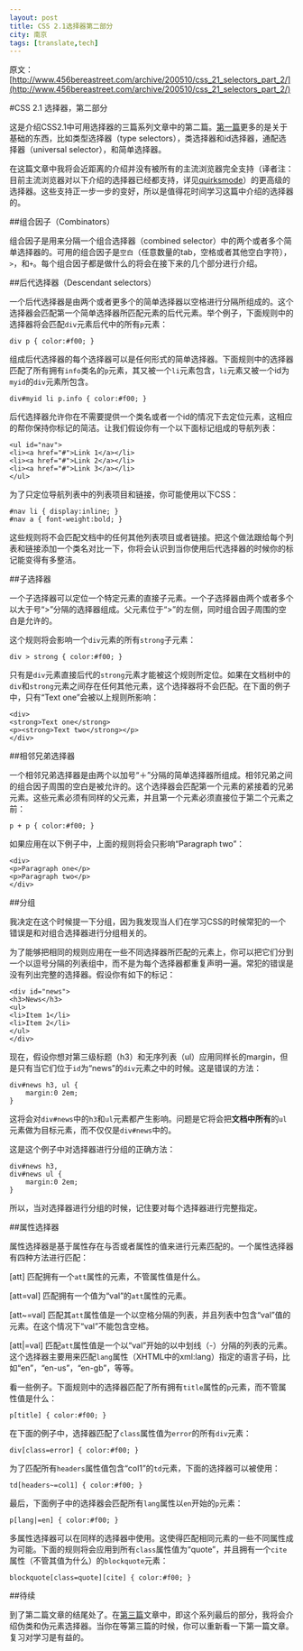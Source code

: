 ```yaml
---
layout: post
title: CSS 2.1选择器第二部分
city: 南京
tags: [translate,tech]
---
```


原文：[http://www.456bereastreet.com/archive/200510/css_21_selectors_part_2/](http://www.456bereastreet.com/archive/200510/css_21_selectors_part_2/)

#CSS 2.1 选择器，第二部分

这是介绍CSS2.1中可用选择器的三篇系列文章中的第二篇。[第一篇](/css-21-selectors-part-1.html)更多的是关于基础的东西，比如类型选择器（type selectors），类选择器和id选择器，通配选择器（universal selector），和简单选择器。

在这篇文章中我将会近距离的介绍并没有被所有的主流浏览器完全支持（译者注：目前主流浏览器对以下介绍的选择器已经都支持，详见[quirksmode](http://www.quirksmode.org/css/selectors/)）的更高级的选择器。这些支持正一步一步的变好，所以是值得花时间学习这篇中介绍的选择器的。

##组合因子（Combinators）

组合因子是用来分隔一个组合选择器（combined selector）中的两个或者多个简单选择器的。可用的组合因子是`空白`（任意数量的tab，空格或者其他空白字符），`>`，和`+`。每个组合因子都是做什么的将会在接下来的几个部分进行介绍。

##后代选择器（Descendant selectors）

一个后代选择器是由两个或者更多个的简单选择器以空格进行分隔所组成的。这个选择器会匹配第一个简单选择器所匹配元素的后代元素。举个例子，下面规则中的选择器将会匹配`div`元素后代中的所有`p`元素：

	div p { color:#f00; }

组成后代选择器的每个选择器可以是任何形式的简单选择器。下面规则中的选择器匹配了所有拥有`info`类名的`p`元素，其又被一个`li`元素包含，`li`元素又被一个id为`myid`的`div`元素所包含。

	div#myid li p.info { color:#f00; }

后代选择器允许你在不需要提供一个类名或者一个id的情况下去定位元素，这相应的帮你保持你标记的简洁。让我们假设你有一个以下面标记组成的导航列表：

	<ul id="nav">
	<li><a href="#">Link 1</a></li>
	<li><a href="#">Link 2</a></li>
	<li><a href="#">Link 3</a></li>
	</ul>
	
为了只定位导航列表中的列表项目和链接，你可能使用以下CSS：

	#nav li { display:inline; }
	#nav a { font-weight:bold; }

这些规则将不会匹配文档中的任何其他列表项目或者链接。把这个做法跟给每个列表和链接添加一个类名对比一下，你将会认识到当你使用后代选择器的时候你的标记能变得有多整洁。

##子选择器

一个子选择器可以定位一个特定元素的直接子元素。一个子选择器由两个或者多个以大于号“>”分隔的选择器组成。父元素位于“>”的左侧，同时组合因子周围的空白是允许的。

这个规则将会影响一个`div`元素的所有`strong`子元素：

	div > strong { color:#f00; }

只有是`div`元素直接后代的`strong`元素才能被这个规则所定位。如果在文档树中的`div`和`strong`元素之间存在任何其他元素，这个选择器将不会匹配。在下面的例子中，只有“Text one”会被以上规则所影响：

	<div>
	<strong>Text one</strong>
	<p><strong>Text two</strong></p>
	</div>

##相邻兄弟选择器

一个相邻兄弟选择器是由两个以加号“＋”分隔的简单选择器所组成。相邻兄弟之间的组合因子周围的空白是被允许的。这个选择器会匹配第一个元素的紧接着的兄弟元素。这些元素必须有同样的父元素，并且第一个元素必须直接位于第二个元素之前：

	p + p { color:#f00; }

如果应用在以下例子中，上面的规则将会只影响“Paragraph two”：

	<div>
	<p>Paragraph one</p>
	<p>Paragraph two</p>
	</div>

##分组

我决定在这个时候提一下分组，因为我发现当人们在学习CSS的时候常犯的一个错误是和对组合选择器进行分组相关的。

为了能够把相同的规则应用在一些不同选择器所匹配的元素上，你可以把它们分到一个以逗号分隔的列表组中，而不是为每个选择器都重复声明一遍。常犯的错误是没有列出完整的选择器。假设你有如下的标记：

	<div id="news">
	<h3>News</h3>
	<ul>
	<li>Item 1</li>
	<li>Item 2</li>
	</ul>
	</div>

现在，假设你想对第三级标题（h3）和无序列表（ul）应用同样长的margin，但是只有当它们位于`id`为“news”的`div`元素之中的时候。这是错误的方法：

	div#news h3, ul {
		margin:0 2em;
	}

这将会对`div#news`中的`h3`和`ul`元素都产生影响。问题是它将会把**文档中所有**的`ul`元素做为目标元素，而不仅仅是`div#news`中的。

这是这个例子中对选择器进行分组的正确方法：

	div#news h3,
	div#news ul {
		margin:0 2em;
	}

所以，当对选择器进行分组的时候，记住要对每个选择器进行完整指定。

##属性选择器

属性选择器是基于属性存在与否或者属性的值来进行元素匹配的。一个属性选择器有四种方法进行匹配：

[att]
匹配拥有一个`att`属性的元素，不管属性值是什么。

[att=val]
匹配拥有一个值为“val”的`att`属性的元素。

[att~=val]
匹配其`att`属性值是一个以空格分隔的列表，并且列表中包含“val”值的元素。在这个情况下“val”不能包含空格。

[att|=val]
匹配`att`属性值是一个以“val”开始的以中划线（-）分隔的列表的元素。这个选择器主要用来匹配`lang`属性（XHTML中的xml:lang）指定的语言子码，比如“en”，“en-us”，“en-gb”，等等。

看一些例子。下面规则中的选择器匹配了所有拥有`title`属性的`p`元素，而不管属性值是什么：

	p[title] { color:#f00; }

在下面的例子中，选择器匹配了`class`属性值为`error`的所有`div`元素：

	div[class=error] { color:#f00; }

为了匹配所有`headers`属性值包含“col1”的`td`元素，下面的选择器可以被使用：

	td[headers~=col1] { color:#f00; }
	
最后，下面例子中的选择器会匹配所有`lang`属性以`en`开始的`p`元素：

	p[lang|=en] { color:#f00; }

多属性选择器可以在同样的选择器中使用。这使得匹配相同元素的一些不同属性成为可能。下面的规则将会应用到所有`class`属性值为“quote”，并且拥有一个`cite`属性（不管其值为什么）的`blockquote`元素：

	blockquote[class=quote][cite] { color:#f00; }

##待续

到了第二篇文章的结尾处了。在[第三篇](/css-21-selectors-part-3.html)文章中，即这个系列最后的部分，我将会介绍伪类和伪元素选择器。当你在等第三篇的时候，你可以重新看一下第一篇文章。复习对学习是有益的。